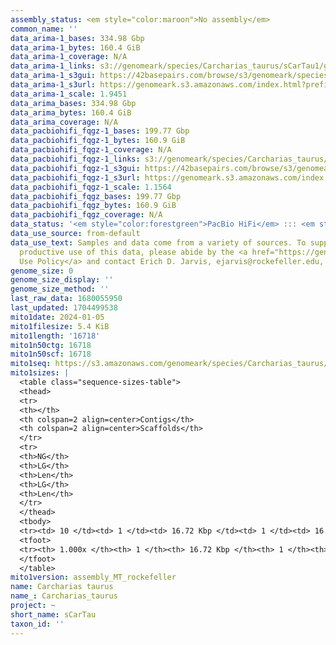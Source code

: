 ```yaml
---
assembly_status: <em style="color:maroon">No assembly</em>
common_name: ''
data_arima-1_bases: 334.98 Gbp
data_arima-1_bytes: 160.4 GiB
data_arima-1_coverage: N/A
data_arima-1_links: s3://genomeark/species/Carcharias_taurus/sCarTau1/genomic_data/arima/<br>
data_arima-1_s3gui: https://42basepairs.com/browse/s3/genomeark/species/Carcharias_taurus/sCarTau1/genomic_data/arima/
data_arima-1_s3url: https://genomeark.s3.amazonaws.com/index.html?prefix=species/Carcharias_taurus/sCarTau1/genomic_data/arima/
data_arima-1_scale: 1.9451
data_arima_bases: 334.98 Gbp
data_arima_bytes: 160.4 GiB
data_arima_coverage: N/A
data_pacbiohifi_fqgz-1_bases: 199.77 Gbp
data_pacbiohifi_fqgz-1_bytes: 160.9 GiB
data_pacbiohifi_fqgz-1_coverage: N/A
data_pacbiohifi_fqgz-1_links: s3://genomeark/species/Carcharias_taurus/sCarTau1/genomic_data/pacbio_hifi/<br>
data_pacbiohifi_fqgz-1_s3gui: https://42basepairs.com/browse/s3/genomeark/species/Carcharias_taurus/sCarTau1/genomic_data/pacbio_hifi/
data_pacbiohifi_fqgz-1_s3url: https://genomeark.s3.amazonaws.com/index.html?prefix=species/Carcharias_taurus/sCarTau1/genomic_data/pacbio_hifi/
data_pacbiohifi_fqgz-1_scale: 1.1564
data_pacbiohifi_fqgz_bases: 199.77 Gbp
data_pacbiohifi_fqgz_bytes: 160.9 GiB
data_pacbiohifi_fqgz_coverage: N/A
data_status: '<em style="color:forestgreen">PacBio HiFi</em> ::: <em style="color:forestgreen">Arima</em>'
data_use_source: from-default
data_use_text: Samples and data come from a variety of sources. To support fair and
  productive use of this data, please abide by the <a href="https://genome10k.soe.ucsc.edu/data-use-policies/">Data
  Use Policy</a> and contact Erich D. Jarvis, ejarvis@rockefeller.edu, with any questions.
genome_size: 0
genome_size_display: ''
genome_size_method: ''
last_raw_data: 1680055950
last_updated: 1704499538
mito1date: 2024-01-05
mito1filesize: 5.4 KiB
mito1length: '16718'
mito1n50ctg: 16718
mito1n50scf: 16718
mito1seq: https://s3.amazonaws.com/genomeark/species/Carcharias_taurus/sCarTau1/assembly_MT_rockefeller/sCarTau1.MT.20240105.fasta.gz
mito1sizes: |
  <table class="sequence-sizes-table">
  <thead>
  <tr>
  <th></th>
  <th colspan=2 align=center>Contigs</th>
  <th colspan=2 align=center>Scaffolds</th>
  </tr>
  <tr>
  <th>NG</th>
  <th>LG</th>
  <th>Len</th>
  <th>LG</th>
  <th>Len</th>
  </tr>
  </thead>
  <tbody>
  <tr><td> 10 </td><td> 1 </td><td> 16.72 Kbp </td><td> 1 </td><td> 16.72 Kbp </td></tr><tr><td> 20 </td><td> 1 </td><td> 16.72 Kbp </td><td> 1 </td><td> 16.72 Kbp </td></tr><tr><td> 30 </td><td> 1 </td><td> 16.72 Kbp </td><td> 1 </td><td> 16.72 Kbp </td></tr><tr><td> 40 </td><td> 1 </td><td> 16.72 Kbp </td><td> 1 </td><td> 16.72 Kbp </td></tr><tr style="background-color:#cccccc;"><td> 50 </td><td> 1 </td><td style="background-color:#ff8888;"> 16.72 Kbp </td><td> 1 </td><td style="background-color:#ff8888;"> 16.72 Kbp </td></tr><tr><td> 60 </td><td> 1 </td><td> 16.72 Kbp </td><td> 1 </td><td> 16.72 Kbp </td></tr><tr><td> 70 </td><td> 1 </td><td> 16.72 Kbp </td><td> 1 </td><td> 16.72 Kbp </td></tr><tr><td> 80 </td><td> 1 </td><td> 16.72 Kbp </td><td> 1 </td><td> 16.72 Kbp </td></tr><tr><td> 90 </td><td> 1 </td><td> 16.72 Kbp </td><td> 1 </td><td> 16.72 Kbp </td></tr><tr><td> 100 </td><td> 1 </td><td> 16.72 Kbp </td><td> 1 </td><td> 16.72 Kbp </td></tr></tbody>
  <tfoot>
  <tr><th> 1.000x </th><th> 1 </th><th> 16.72 Kbp </th><th> 1 </th><th> 16.72 Kbp </th></tr>
  </tfoot>
  </table>
mito1version: assembly_MT_rockefeller
name: Carcharias taurus
name_: Carcharias_taurus
project: ~
short_name: sCarTau
taxon_id: ''
---
```

